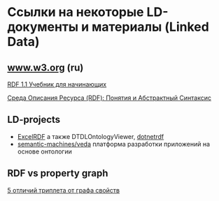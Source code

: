# Ссылки на некоторые LD-документы и материалы (Linked Data)
## www.w3.org (ru)
[RDF 1.1 Учебник для начинающих](https://www.w3.org/TR/rdf11-primer/)

[Среда Описания Ресурса (RDF): Понятия и Абстрактный Синтаксис](https://www.w3.org/2007/03/rdf_concepts_ru)

## LD-projects
- [ExcelRDF](https://github.com/RealEstateCore/ExcelRDF) а также DTDLOntologyViewer, [dotnetrdf](https://dotnetrdf.org/)
- [semantic-machines/veda](https://github.com/semantic-machines/veda) платформа разработки приложений на основе онтологии


## RDF vs property graph
[5 отличий триплета от графа свойств](https://bigdataschool.ru/blog/what-is-triplets-rdf-in-neo4j-with-neosemantics.html)
